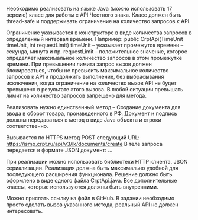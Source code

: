 Необходимо реализовать на языке Java (можно использовать 17
версию) класс для работы с API Честного знака. Класс должен быть
thread-safe и поддерживать ограничение на количество запросов к
API. 

Ограничение указывается в конструкторе в виде количества
запросов в определенный интервал времени. Например:
public CrptApi(TimeUnit timeUnit, int requestLimit)
timeUnit – указывает промежуток времени – секунда, минута и пр.
requestLimit – положительное значение, которое определяет
максимальное количество запросов в этом промежутке времени.
При превышении лимита запрос вызов должен блокироваться,
чтобы не превысить максимальное количество запросов к API и
продолжить выполнение, без выбрасывания исключения, когда
ограничение на количество вызов API не будет превышено в
результате этого вызова. В любой ситуации превышать лимит на
количество запросов запрещено для метода.

Реализовать нужно единственный метод – Создание документа для
ввода в оборот товара, произведенного в РФ. Документ и подпись
должны передаваться в метод в виде Java объекта и строки
соответственно.

Вызывается по HTTPS метод POST следующий URL:
https://ismp.crpt.ru/api/v3/lk/documents/create
В теле запроса передается в формате JSON документ: ...

При реализации можно использовать библиотеки HTTP клиента,
JSON сериализации. Реализация должна быть максимально
удобной для последующего расширения функционала.
Решение должно быть оформлено в виде одного файла
CrptApi.java. Все дополнительные классы, которые используются
должны быть внутренними.

Можно прислать ссылку на файл в GitHub.
В задании необходимо просто сделать вызов указанного метода,
реальный API не должен интересовать.
